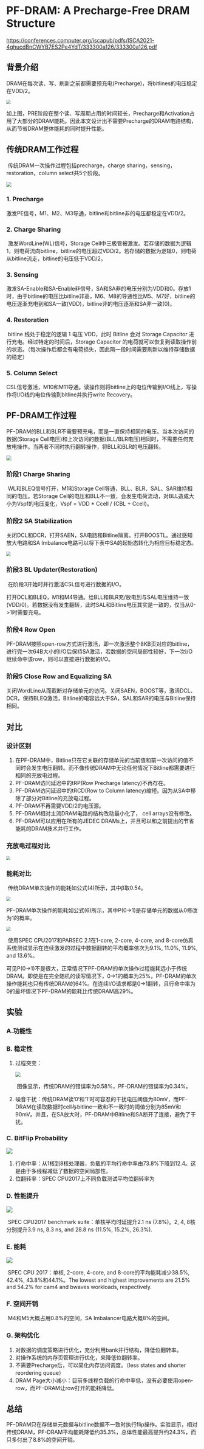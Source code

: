 # PF-DRAM: A Precharge-Free DRAM Structure

https://conferences.computer.org/iscapub/pdfs/ISCA2021-4ghucdBnCWYB7ES2Pe4YdT/333300a126/333300a126.pdf

## 背景介绍

​	DRAM在每次读、写、刷新之前都需要预充电(Precharge)，将bitlines的电压稳定在VDD/2。

<img src="G:\研0\PF-DRAM截图\QQ截图20210615105900.png" style="zoom:70%;" />

​	如上图，PRE阶段在整个读、写周期占用的时间较长，Precharge和Activation占用了大部分的DRAM能耗。因此本文设计出不需要Precharge的DRAM电路结构，从而节省DRAM整体能耗的同时提升性能。



## 传统DRAM工作过程

​	传统DRAM一次操作过程包括precharge，charge sharing，sensing，restoration，column select共5个阶段。

<img src="G:\研0\PF-DRAM截图\QQ截图20210615111158.png" style="zoom:80%;" />



### 1. Precharge

​	激发PE信号，M1、M2、M3导通，bitline和bitline非的电压都稳定在VDD/2。

### 2. Charge Sharing

​	激发WordLine(WL)信号，Storage Cell中三极管被激发。若存储的数据为逻辑1，则电荷流向bitline，bitline的电压超过VDD/2。若存储的数据为逻辑0，则电荷从bitline流走，bitline的电压低于VDD/2。

### 3. Sensing

​	激发SA-Enable和SA-Enable非信号，SA和SA非的电压分别为VDD和0。存放1时，由于bitline的电压比bitline非高，M6、M8的导通性比M5、M7好，bitline的电压逐渐充电到和SA一致(VDD)，bitline非的电压逐渐和SA非一致(0)。

### 4. Restoration

​	bitline 线处于稳定的逻辑 1 电压 VDD，此时 Bitline 会对 Storage Capacitor 进行充电。经过特定的时间后，Storage Capacitor 的电荷就可以恢复到读取操作前的状态。（每次操作后都会有电荷损失，因此隔一段时间需要刷新以维持存储数据的稳定）

### 5. Column Select

​	CSL信号激活，M10和M11导通。读操作则将bitline上的电位传输到I/O线上，写操作将I/O线的电位传输到bitline并执行write Recovery。

## PF-DRAM工作过程

​	PF-DRAM的BLL和BLR不需要预充电，而是一直保持相同的电压。当本次访问的数据(Storage Cell电压)和上次访问的数据(BLL/BLR电压)相同时，不需要任何充放电操作。当两者不同时执行翻转操作，将BLL和BLR的电压翻转。

<img src="G:\研0\PF-DRAM截图\QQ截图20210615123532.png" style="zoom:80%;" />

### 阶段1 Charge Sharing

​	WL和BLEQ信号打开，M1和Storage Cell导通，BLL、BLR、SAL、SAR维持相同的电压。若Storage Cell的电压和BLL不一致，会发生电荷流动，对BLL造成大小为Vspf的电压变化，Vspf = VDD * Ccell / (CBL + Ccell)。

### 阶段2 SA Stabilization

​	关闭DCL和DCR，打开SAEN，SA电路和Bitline隔离。打开BOOSTL。通过感知放大电路和SA Imbalance电路可以将下表中SA的起始态转化为相应目标稳定态。

<img src="G:\研0\PF-DRAM截图\QQ截图20210615125628.png" style="zoom:70%;" />

### 阶段3 BL Updater(Restoration)

​	在阶段3开始时并行激活CSL信号进行数据的I/O。

​	打开DCL和BLEQ，M1和M4导通。给BLL和BLR充/放电到与SAL电压维持一致(VDD/0)。若数据没有发生翻转，此时SAL和Bitline电压其实是一致的，仅当从0->1时需要充电。

### 阶段4  Row Open

​	PF-DRAM按照open-row方式进行激活，即一次激活整个8KB页对应的bitline，进行完一次64B大小的I/O后保持SA激活，若数据的空间局部性较好，下一次I/O继续命中该row，则可以直接进行数据的I/O。

### 阶段5 Close Row and Equalizing SA

​	关闭WordLine从而截断对存储单元的访问。关闭SAEN，BOOST等，激活DCL、DCR，保持BLEQ激活，Bitline的电容远大于SA，SAL和SAR的电压与Bitline保持相同。

## 对比

### 设计区别

1. 在PF-DRAM中，Bitline只在它关联的存储单元的当前值和前一次访问的值不同时会发生电压翻转。而不像传统DRAM中无论任何情况下Bitline都需要进行相同的充放电过程。
2. PF-DRAM访问延迟中的tRP(Row Precharge latency)不再存在。
3. PF-DRAM访问延迟中的tRCD(Row to Column latency)缩短。因为从SA中移除了部分对Bitline的充放电过程。
4. PF-DRAM不再需要VDD/2的电压源。
5. PF-DRAM相对主流DRAM电路的结构改动最小化了， cell arrays没有修改。
6. PF-DRAM可以应用在所有的JEDEC DRAMs上，并且可以和之前提出的节省能耗的DRAM技术并行工作。

### 充放电过程对比

<img src="G:\研0\PF-DRAM截图\QQ截图20210615132830.png" style="zoom:60%;" />

### 能耗对比

​	传统DRAM单次操作的能耗如公式(4)所示，其中β取0.54。

<img src="G:\研0\PF-DRAM截图\QQ截图20210615131641.png" style="zoom:67%;" />

​	PF-DRAM单次操作的能耗如公式(6)所示，其中P(0->1)是存储单元的数据从0修改为1的概率。

<img src="G:\研0\PF-DRAM截图\QQ截图20210615131530.png" style="zoom:67%;" />

​	使用SPEC CPU2017和PARSEC 2.1在1-core, 2-core, 4-core, and 8-core仿真系统测试显示在连续激发的过程中数据翻转的平均概率依次为9.1%, 11.0%, 11.9%, and 13.6%。

​	可见P(0->1)不是很大，正常情况下PF-DRAM的单次操作过程能耗远小于传统DRAM。即使是在完全随机的读写情况下，0->1的概率为25%，PF-DRAM的单次操作能耗也只有传统DRAM的64%。在连续I/O请求都是0->1翻转，且行命中率为0的最坏情况下PF-DRAM的能耗比传统DRAM高29%。

## 实验

### A.功能性

### B. 稳定性

1. 过程突变：

   <img src="G:\研0\PF-DRAM截图\QQ截图20210615153244.png" style="zoom:80%;" />

   ​		图像显示，传统DRAM的错误率为0.58%，PF-DRAM的错误率为0.34%。

2. 噪音干扰：传统DRAM读’0‘和’1‘时可容忍的干扰电压阈值为80mV，而PF-DRAM在读取数据时cell与bitline一致和不一致时的阈值分别为85mV和90mV。并且，在SA放大时，PF-DRAM中Bitline和SA断开了连接，避免了干扰。

### C. BitFlip Probability

![](G:\研0\PF-DRAM截图\QQ截图20210615152429.png)

1. 行命中率：从1核到8核处理器，负载的平均行命中率由73.8%下降到12.4。这是由于多线程减低了数据的空间局部性。
2. 位翻转率：SPEC CPU2017上不同负载测试平均位翻转率为

### D. 性能提升

![](G:\研0\PF-DRAM截图\QQ截图20210615154237.png)

​	SPEC CPU2017 benchmark suite：单核平均时延提升2.1 ns (7.8%)。2, 4, 8核分别提升3.9 ns, 8.3 ns, and 28.8 ns (11.5%, 15.2%, 26.3%).

### E. 能耗

![](G:\研0\PF-DRAM截图\QQ截图20210615154518.png)

​	SPEC CPU 2017：单核, 2-core, 4-core, and 8-core的平均能耗减少38.5%, 42.4%, 43.8%和44.1%。The lowest and highest improvements are 21.5% and 54.2% for cam4 and bwaves workloads, respectively.

### F. 空间开销

​	M4和M5大概占用0.8%的空间，SA Imbalancer电路大概8%的空间。

### G. 架构优化

1. 对数据的调度策略进行优化，充分利用bank并行结构，降低位翻转率。
2. 对操作系统的内存页管理进行优化，来降低位翻转率。
3. 不需要Precharge后，可以简化内存访问调度。（less states and shorter reordering queue）
4. DRAM Page大小减小：目前多线程负载的行命中率低，没有必要使用open-row，而PF-DRAM让row打开的能耗降低。



## 总结

​	PF-DRAM只在存储单元数据与bitline数据不一致时执行flip操作。实验显示，相对传统DRAM，PF-DRAM平均能耗降低约35.3%，总体性能最高提升约24.3%，而只多付出了8.8%的空间开销。
